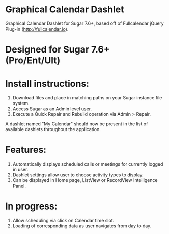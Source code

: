 # Graphical Calendar Dashlet
Graphical Calendar Dashlet for Sugar 7.6+, based off of Fullcalendar jQuery Plug-in (http://fullcalendar.io).

# Designed for Sugar 7.6+ (Pro/Ent/Ult)
# Install instructions:

1. Download files and place in matching paths on your Sugar instance file system.
2. Access Sugar as an Admin level user.
3. Execute a Quick Repair and Rebuild operation via Admin > Repair.

A dashlet named "My Calendar" should now be present in the list of available dashlets throughout the application.

# Features:
1. Automatically displays scheduled calls or meetings for currently logged in user.
2. Dashlet settings allow user to choose activity types to display.
3. Can be displayed in Home page, ListView or RecordView Intelligence Panel.

# In progress:
1. Allow scheduling via click on Calendar time slot.
2. Loading of corresponding data as user navigates from day to day.
